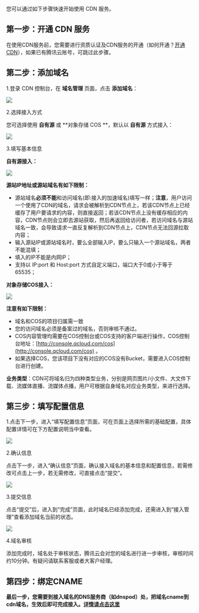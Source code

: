 您可以通过如下步骤快速开始使用 CDN 服务。

## 第一步：开通 CDN 服务
在使用CDN服务前，您需要进行资质认证及CDN服务的开通（如何开通？[开通CDN]()），如果已有腾讯云账号，可跳过此步骤。

## 第二步：添加域名
1.登录 CDN 控制台，在 **域名管理** 页面，点击 **添加域名**： 

![](//mccdn.qcloud.com/static/img/7a092461c30a209a468fb4a74f0358f9/image.jpg)

2.选择接入方式

您可选择使用 **自有源** 或 **对象存储 COS **，默认以 **自有源** 方式接入：

![](//mccdn.qcloud.com/static/img/cc69fddfddcea3b812aea0334163c5cb/image.jpg)

3.填写基本信息

**自有源接入：**

![](//mccdn.qcloud.com/static/img/9b8050e0cd641431a8622255f9158055/image.jpg)

**源站IP地址或源站域名有如下限制：**

+ 源站域名**必须不能**和访问域名(即:接入的加速域名)填写一样；**注意**，用户访问一个使用了CDN的域名，请求会被解析到CDN节点上，若该CDN节点上已经缓存了用户要请求的内容，则直接返回；若该CDN节点上没有缓存相应的内容，CDN节点则会立即去源站获取，然后再返回给访问者，若访问域名与源站域名一致，会导致请求一直反复解析到CDN节点上，CDN节点无法回源拉取内容；
+ 输入源站IP或源站域名时，要么全部输入IP，要么只输入一个源站域名，两者不能混填；
+ 填入的IP不能是内网IP；
+ 支持以 IP:port 和 Host:port 方式自定义端口，端口大于0或小于等于65535；

**对象存储COS接入：**

![](//mccdn.qcloud.com/static/img/721b59a9928357f4ab8c6610bf250eb8/image.jpg)

**注意有如下限制：**
+ 域名和COS的项目归属需一致
+ 您的访问域名必须是备案过的域名，否则审核不通过。
+ COS内容管理均需要在COS控制台或COS支持的客户端进行操作，COS控制台地址：[http://console.qcloud.com/cos](http://console.qcloud.com/cos) 。
+ 如果选择COS，您该项目下没有对应的COS没有Bucket，需要进入COS控制台进行创建。

**业务类型**：CDN可将域名归为四种类型业务，分别是网页图片/小文件、大文件下载、流媒体直播、流媒体点播，用户可根据自身域名对应业务类型，来进行选择。

## 第三步：填写配置信息

1.点击下一步，进入“填写配置信息”页面，可在页面上选择所需的基础配置，具体配置详情可在下方配置说明当中查看。

![](//mccdn.qcloud.com/static/img/ca5b32b474e186c2502262cd1640f9ab/image.jpg)

2.确认信息

点击下一步，进入“确认信息”页面，确认接入域名的基本信息和配置信息，若需修改可点击上一步，若无需修改，可直接点击“提交”。

![](//mccdn.qcloud.com/static/img/6fd22aee34ca6562cff9ea33d9db76d7/image.jpg)

3.提交信息

点击“提交”后，进入到“完成”页面，此时域名已经添加完成，还需进入到“接入管理”查看添加域名当前的状态。

![](//mccdn.qcloud.com/static/img/4645139e2f5e555a44ea6cfaab4a02f0/image.jpg)

4.域名审核

添加完成时，域名处于审核状态，腾讯云会对您的域名进行进一步审核，审核时间约10分钟。有疑问请联系客服或者大客户经理。

## 第四步：绑定CNAME
**最后一步，您需要到接入域名的DNS服务商（如dnspod）处，把域名cname到cdn域名，生效后即可完成接入。[详情请点击这里](http://bbs.qcloud.com/forum.php?mod=viewthread&tid=5090&extra=page%3D1)**
